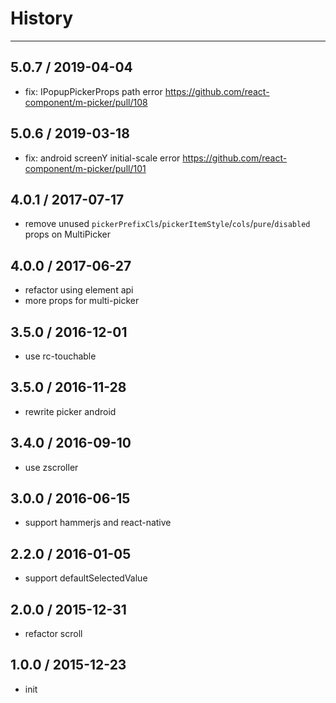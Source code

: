 # History
----

## 5.0.7 / 2019-04-04

- fix: IPopupPickerProps path error https://github.com/react-component/m-picker/pull/108

## 5.0.6 / 2019-03-18

- fix: android screenY initial-scale error https://github.com/react-component/m-picker/pull/101

## 4.0.1 / 2017-07-17

- remove unused `pickerPrefixCls`/`pickerItemStyle`/`cols`/`pure`/`disabled` props on MultiPicker

## 4.0.0 / 2017-06-27

- refactor using element api
- more props for multi-picker

## 3.5.0 / 2016-12-01

- use rc-touchable

## 3.5.0 / 2016-11-28

- rewrite picker android

## 3.4.0 / 2016-09-10

- use zscroller

## 3.0.0 / 2016-06-15

- support hammerjs and react-native

## 2.2.0 / 2016-01-05

- support defaultSelectedValue

## 2.0.0 / 2015-12-31

- refactor scroll

## 1.0.0 / 2015-12-23

- init